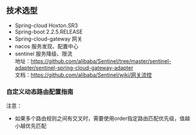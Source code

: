 ## 技术选型
- Spring-cloud Hoxton.SR3
- Spring-boot 2.2.5.RELEASE
- Spring-cloud-gateway 网关
- nacos 服务发现、配置中心
- sentinel 服务降级、限流  
地址：https://github.com/alibaba/Sentinel/tree/master/sentinel-adapter/sentinel-spring-cloud-gateway-adapter  
文档：https://github.com/alibaba/Sentinel/wiki/网关流控

### 自定义动态路由配置指南

注意：
- 如果多个路由规则之间有交叉时，需要使用order指定路由匹配优先级，值越小越优先匹配